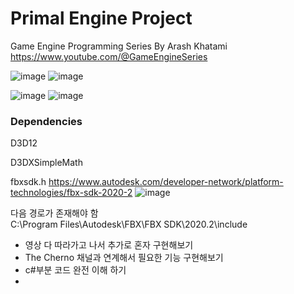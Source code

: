 # Primal Engine Project
Game Engine Programming Series By Arash Khatami   
https://www.youtube.com/@GameEngineSeries

![image](https://github.com/Seokwon-Park/GameEngine/assets/22045739/559394bd-2e19-4440-a44c-70294035e0ae)
![image](https://github.com/Seokwon-Park/GameEngine/assets/22045739/fb9a926c-34b5-44a4-9b02-ec4c06aa1bfe)

![image](https://github.com/Seokwon-Park/GameEngine/assets/22045739/b63fefce-766f-4947-b313-589bf949d371)
![image](https://github.com/Seokwon-Park/GameEngine/assets/22045739/6437780c-b6cf-427e-9300-cbf0030a88c7)

### Dependencies

D3D12

D3DXSimpleMath

fbxsdk.h
https://www.autodesk.com/developer-network/platform-technologies/fbx-sdk-2020-2
![image](https://github.com/Seokwon-Park/GameEngine/assets/22045739/af51d162-e7af-499a-913d-e012189fb16d)

다음 경로가 존재해야 함   
C:\Program Files\Autodesk\FBX\FBX SDK\2020.2\include

+ 영상 다 따라가고 나서 추가로 혼자 구현해보기
+ The Cherno 채널과 연계해서 필요한 기능 구현해보기
+ c#부분 코드 완전 이해 하기
+ 
